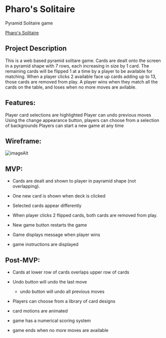 # Pharo's Solitaire
Pyramid Solitaire game

[Pharo's Solitaire](https://nickl72.github.io/Pyramid-Solitaire/ "A Pyramid Solitaire Game")

## Project Description

This is a web based pyramid solitare game. Cards are dealt onto the screen in a pyramid shape with 7 rows, each increasing in size by 1 card. The remaining cards will be flipped 1 at a time by a player to be available for matching. When a player clicks 2 available face up cards adding up to 13, those cards are removed from play. A player wins when they match all the cards on the table, and loses when no more moves are avilable.

## Features:

Player card selections are highlighted
Player can undo previous moves
Using the change appearance button, players can choose from a selection of backgrounds
Players can start a new game at any time

## Wireframe:

![imageAlt](https://i.imgur.com/Kvf5eKl.png)

## MVP: 
- Cards are dealt and shown to player in payramid shape (not overlapping). 

- One new card is shown when deck is clicked

- Selected cards appear differently

- When player clicks 2 flipped cards, both cards are removed from play.

- New game button restarts the game

- Game displays message when player wins

- game instructions are displayed


## Post-MVP:

- Cards at lower row of cards overlaps upper row of cards

- Undo button will undo the last move

  * undo button will undo all previous moves

- Players can choose from a library of card designs

- card motions are animated

- game has a numerical scoring system

- game ends when no more moves are available


